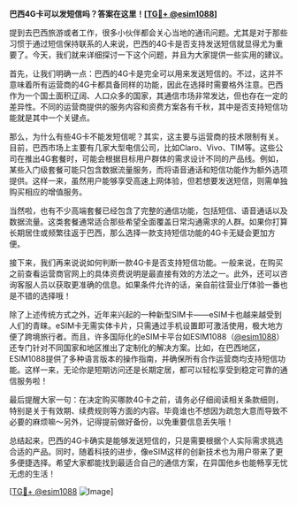 **巴西4G卡可以发短信吗？答案在这里！[[TG💪+ @esim1088](https://t.me/s/esim1088)]**

提到去巴西旅游或者工作，很多小伙伴都会关心当地的通讯问题。尤其是对于那些习惯于通过短信保持联系的人来说，巴西的4G卡是否支持发送短信就显得尤为重要了。今天，我们就来详细探讨一下这个问题，并且为大家提供一些实用的建议。

首先，让我们明确一点：巴西的4G卡是完全可以用来发送短信的。不过，这并不意味着所有运营商的4G卡都具备同样的功能，因此在选择时需要格外注意。巴西作为一个国土面积辽阔、人口众多的国家，其通信市场非常发达，但也存在一定的差异性。不同的运营商提供的服务内容和资费方案各有千秋，其中是否支持短信功能就是其中一个关键点。

那么，为什么有些4G卡不能发短信呢？其实，这主要与运营商的技术限制有关。目前，巴西市场上主要有几家大型电信公司，比如Claro、Vivo、TIM等。这些公司在推出4G套餐时，可能会根据目标用户群体的需求设计不同的产品线。例如，某些入门级套餐可能只包含数据流量服务，而将语音通话和短信功能作为额外选项提供。这样一来，虽然用户能够享受高速上网体验，但若想要发送短信，则需单独购买相应的增值服务。

当然啦，也有不少高端套餐已经包含了完整的通信功能，包括短信、语音通话以及数据流量。这类套餐通常适合那些希望全面覆盖日常沟通需求的人群。如果你打算长期居住或频繁往返于巴西，那么选择一款支持短信功能的4G卡无疑会更加方便。

接下来，我们再来说说如何判断一款4G卡是否支持短信功能。一般来说，在购买之前查看运营商官网上的具体资费说明是最直接有效的方法之一。此外，还可以咨询客服人员以获取更准确的信息。如果条件允许的话，亲自前往营业厅体验一番也是不错的选择哦！

除了上述传统方式之外，近年来兴起的一种新型SIM卡——eSIM卡也越来越受到人们的青睐。eSIM卡无需实体卡片，只需通过手机设置即可激活使用，极大地方便了跨境旅行者。而且，许多国际化的eSIM卡平台如ESIM1088（[@esim1088](https://t.me/s/esim1088)）还专门针对不同国家和地区推出了定制化的解决方案。比如，在巴西地区，ESIM1088提供了多种语言版本的操作指南，并确保所有合作运营商均支持短信功能。这样一来，无论你是短期访问还是长期定居，都可以轻松享受到稳定可靠的通信服务啦！

最后提醒大家一句：在决定购买哪款4G卡之前，请务必仔细阅读相关条款细则，特别是关于有效期、续费规则等方面的内容。毕竟谁也不想因为疏忽大意而导致不必要的麻烦嘛～另外，记得提前做好备份，以免重要信息丢失哦！

总结起来，巴西的4G卡确实是能够发送短信的，只是需要根据个人实际需求挑选合适的产品。同时，随着科技的进步，像eSIM这样的创新技术也为用户带来了更多便捷选择。希望大家都能找到最适合自己的通信方案，在异国他乡也能畅享无忧无虑的生活！

[[TG💪+ @esim1088](https://t.me/s/esim1088) ![Image](https://i.postimg.cc/4NQfJmqS/Snipaste-2025-05-13-00-14-12.png)]